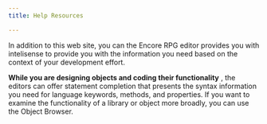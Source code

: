 ```yaml
---
title: Help Resources

---
```


In addition to this web site, you can the Encore RPG editor provides you with intelisense to provide you with the information you need based on the context of your development effort. 

**While you are designing objects and coding their functionality** , the editors can offer statement completion that presents the syntax information you need for language keywords, methods, and properties. If you want to examine the functionality of a library or object more broadly, you can use the Object Browser. 